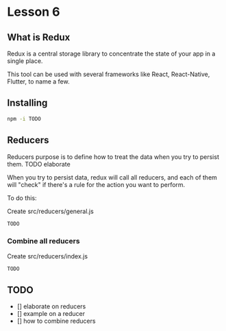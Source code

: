 # Lesson 6

## What is Redux

Redux is a central storage library to concentrate the state of your app in a single place.

This tool can be used with several frameworks like React, React-Native, Flutter, to name a few.

## Installing

~~~bash
npm -i TODO
~~~

## Reducers

Reducers purpose is to define how to treat the data when you try to persist them. TODO elaborate

When you try to persist data, redux will call all reducers, and each of them will "check" if there's a rule for the action you want to perform.

To do this:

Create src/reducers/general.js

~~~Typescript
TODO
~~~

### Combine all reducers

Create src/reducers/index.js

~~~Typescript
TODO
~~~

## TODO

- [] elaborate on reducers
- [] example on a reducer
- [] how to combine reducers
